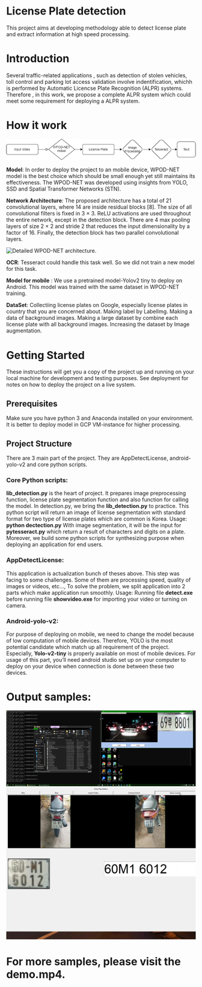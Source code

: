 # License Plate detection
 This project aims at developing methodology able to detect license plate and extract information at high speed processing.
# Introduction
Several traffic-related applications , such as detection of stolen vehicles, toll control and parking lot access validation involve indentification, whichh is performed 	by Automatic Licencse Plate Recognition (ALPR) systems. Therefore , in this work, we propose a complete ALPR system which could meet some requirement for deploying a ALPR system.

# How it work
![alt text](https://github.com/shilv21/License-Plate-detection/blob/master/Images/Process.png)

**Model**:  In order to deploy the project to an mobile device, WPOD-NET model is the best choice which should be small enough yet still maintains its effectiveness. The WPOD-NET was developed using insights from YOLO, SSD and Spatial Transformer Networks (STN).

**Network Architecture**: The proposed architecture has a total of 21 convolutional layers, where 14 are inside residual blocks [8]. The size of all convolutional filters is fixed in 3 × 3. ReLU activations are used throughout the entire network, except in the detection block. There are 4 max pooling layers of size 2 × 2 and stride 2 that reduces the input dimensionality by a factor of 16. Finally, the detection block has two parallel convolutional layers.

![Detailed WPOD-NET architecture.](https://www.researchgate.net/profile/Claudio_Jung/publication/327861610/figure/fig3/AS:684600871366658@1540232975469/Detailed-WPOD-NET-architecture.png)

**OCR**: Tesseract could handle this task well. So we did not train a new model for this task.

**Model for mobile** : We use a pretrained model-Yolov2 tiny to deploy on Android. This model was trained with the same dataset in WPOD-NET training.

**DataSet**: 
Collectiing license plates on Google, especially license plates in country that you are concerned about. 
Making label by LabelImg.
Making a data of background images.
Making a large dataset by combine each license plate with all background images.
Increasing the dataset by Image augmentation.

# Getting Started
These instructions will get you a copy of the project up and running on your local machine for development and testing purposes. See deployment for notes on how to deploy the project on a live system.

## Prerequisites
Make sure you have python 3 and Anaconda installed on your environment.
It is better to deploy model in GCP VM-instance for higher processing.
## Project Structure
There are 3 main part of the project. They are AppDetectLicense, android-yolo-v2 and core python scripts.

 ### Core Python scripts:
**lib_detection.py** is the heart of project. It prepares image preprocessing function, license plate segmentation function and also function for calling the model.
In detection.py, we bring the **lib_detection.py** to practice. This python script will return an image of license segmentation with standard format for two type of
license plates which are common is Korea. Usage: **python dectection.py** 
With image segmentation, it will be the input for **pytesseract.py** which return a result of characters and digits on a plate.
Moreover, we build some python scripts  for synthesizing purpose when deploying an application for end users.

### AppDetectLicense:
This application is actualization bunch of theses above. This step was facing to some challenges. Some of them are processing speed, quality of images or videos,
etc…,
To solve the problem, we split application into 2 parts which make application run smoothly.
Usage: Running file **detect.exe** before running file **showvideo.exe** for importing your video or turning on camera.

### Android-yolo-v2:
For purpose of deploying on mobile, we need to change the model because of low computation of mobile devices. Therefore, YOLO is the most potential candidate which match up all requirement of the project.
Especially, **Yolo-v2-tiny** is properly available on most of mobile devices.
For usage of this part, you’ll  need android studio set up on your computer to deploy on your device when connection is done between these two devices.
# Output samples:
 ![alt text](https://github.com/shilv21/License-Plate-detection/blob/master/image1.png)
 ![alt text](https://github.com/shilv21/License-Plate-detection/blob/master/image2.jpeg)

# For more samples, please visit the demo.mp4.
